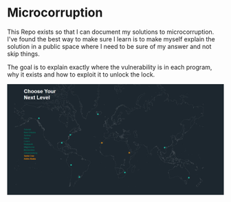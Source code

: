 # Microcorruption 

This Repo exists so that I can document my solutions to microcorruption. 
I've found the best way to make sure I learn is to make myself explain the solution in a public space where I need to be sure of my answer and not skip things.

The goal is to explain exactly where the vulnerability is in each program, why it exists and how to exploit it to unlock the lock.

![Microcorruption](Images/MC-mainpage.png)